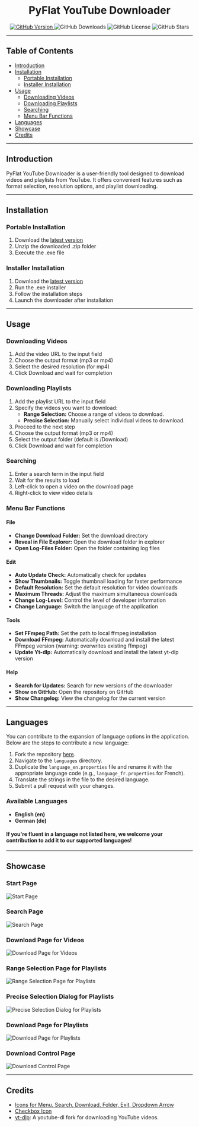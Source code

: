 <div align="center">
    <h1>PyFlat YouTube Downloader</h1>
</div>

<p align="center">
  <a href="https://github.com/PyFlat/YT-Downloader/releases/latest" target="_blank">
    <img src="https://img.shields.io/github/v/release/pyflat/yt-downloader" alt="GitHub Version">
  </a>

  <a style="text-decoration:none">
    <img src="https://img.shields.io/github/downloads/pyflat/yt-downloader/total" alt="GitHub Downloads"/>
  </a>

  <a style="text-decoration:none">
    <img src="https://img.shields.io/github/license/pyflat/yt-downloader" alt="GitHub License"/>
  </a>

  <a style="text-decoration:none">
    <img src="https://img.shields.io/github/stars/pyflat/yt-downloader" alt="GitHub Stars"/>
  </a>
</p>

---

## Table of Contents

- [Introduction](#introduction)
- [Installation](#installation)
  - [Portable Installation](#portable-installation)
  - [Installer Installation](#installer-installation)
- [Usage](#usage)
  - [Downloading Videos](#downloading-videos)
  - [Downloading Playlists](#downloading-playlists)
  - [Searching](#searching)
  - [Menu Bar Functions](#menu-bar-functions)
- [Languages](#languages)
- [Showcase](#showcase)
- [Credits](#credits)

---

## Introduction

PyFlat YouTube Downloader is a user-friendly tool designed to download videos and playlists from YouTube. It offers convenient features such as format selection, resolution options, and playlist downloading.

---

## Installation

### Portable Installation

1. Download the [latest version](https://github.com/PyFlat/YT-Downloader/releases/latest)
2. Unzip the downloaded .zip folder
3. Execute the .exe file

### Installer Installation

1. Download the [latest version](https://github.com/PyFlat/YT-Downloader/releases/latest)
2. Run the .exe installer
3. Follow the installation steps
4. Launch the downloader after installation

---

## Usage

### Downloading Videos

1. Add the video URL to the input field
2. Choose the output format (mp3 or mp4)
3. Select the desired resolution (for mp4)
4. Click Download and wait for completion

### Downloading Playlists

1. Add the playlist URL to the input field
2. Specify the videos you want to download:
   - **Range Selection:** Choose a range of videos to download.
   - **Precise Selection:** Manually select individual videos to download.
3. Proceed to the next step
4. Choose the output format (mp3 or mp4)
5. Select the output folder (default is /Download)
6. Click Download and wait for completion

### Searching

1. Enter a search term in the input field
2. Wait for the results to load
3. Left-click to open a video on the download page
4. Right-click to view video details

### Menu Bar Functions

#### File

- **Change Download Folder:** Set the download directory
- **Reveal in File Explorer:** Open the download folder in explorer
- **Open Log-Files Folder:** Open the folder containing log files

#### Edit

- **Auto Update Check:** Automatically check for updates
- **Show Thumbnails:** Toggle thumbnail loading for faster performance
- **Default Resolution:** Set the default resolution for video downloads
- **Maximum Threads:** Adjust the maximum simultaneous downloads
- **Change Log-Level:** Control the level of developer information
- **Change Language:** Switch the language of the application

#### Tools

- **Set FFmpeg Path:** Set the path to local ffmpeg installation
- **Download FFmpeg:** Automatically download and install the latest FFmpeg version (warning: overwrites existing ffmpeg)
- **Update Yt-dlp:** Automatically download and install the latest yt-dlp version

#### Help

- **Search for Updates:** Search for new versions of the downloader
- **Show on GitHub:** Open the repository on GitHub
- **Show Changelog:** View the changelog for the current version

---

## Languages

You can contribute to the expansion of language options in the application. Below are the steps to contribute a new language:

1. Fork the repository [here](https://github.com/PyFlat/YT-Downloader/fork).
2. Navigate to the `languages` directory.
3. Duplicate the `language_en.properties` file and rename it with the appropriate language code (e.g., `language_fr.properties` for French).
4. Translate the strings in the file to the desired language.
5. Submit a pull request with your changes.

### Available Languages

- **English (en)**
- **German (de)**

#### If you're fluent in a language not listed here, we welcome your contribution to add it to our supported languages!

---

## Showcase

### Start Page

![Start Page](showcase/Startpage.png)

### Search Page

![Search Page](showcase/Search.png)

### Download Page for Videos

![Download Page for Videos](showcase/Download_Video.png)

### Range Selection Page for Playlists

![Range Selection Page for Playlists](showcase/Select_Playlist_Range.png)

### Precise Selection Dialog for Playlists

![Precise Selection Dialog for Playlists](showcase/Select_Playlist_Precise.png)

### Download Page for Playlists

![Download Page for Playlists](showcase/Download_Playlist.png)

### Download Control Page

![Download Control Page](showcase/Download_Overview.png)

---

## Credits

- [Icons for Menu, Search, Download, Folder, Exit, Dropdown Arrow](https://github.com/Make-Lemonade/iconicicons)
- [Checkbox Icon](https://github.com/twbs/icons)
- [yt-dlp](https://github.com/yt-dlp/yt-dlp): A youtube-dl fork for downloading YouTube videos.
